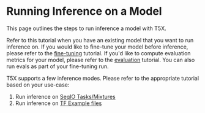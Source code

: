 # Running Inference on a Model


This page outlines the steps to run inference a model with T5X.

Refer to this tutorial when you have an existing model that you want to run
inference on. If you would like to fine-tune your model before inference, please
refer to the [fine-tuning](finetune) tutorial. If you'd like to compute
evaluation metrics for your model, please refer to the [evaluation](eval)
tutorial. You can also run evals as part of your fine-tuning run.

T5X supports a few inference modes. Please refer to the appropriate tutorial
based on your use-case:

1.  Run inference on [SeqIO Tasks/Mixtures](infer-seqio)
1.  Run inference on [TF Example files](infer-files)
